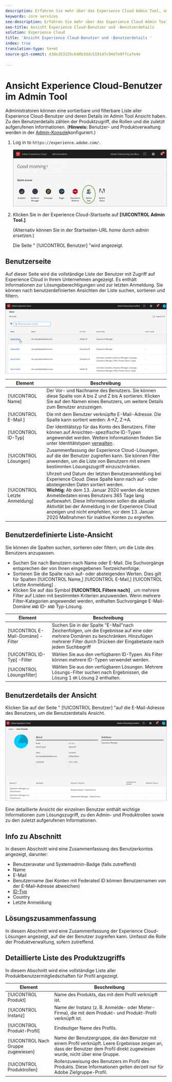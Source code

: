 ```yaml
---
description: Erfahren Sie mehr über das Experience Cloud Admin Tool, um eine sortierbare und filterbare Liste aller Experience Cloud-Benutzer Ansicht.
keywords: core services
seo-description: Erfahren Sie mehr über das Experience Cloud Admin Tool, um eine sortierbare und filterbare Liste aller Experience Cloud-Benutzer Ansicht.
seo-title: Ansicht Experience Cloud-Benutzer und -Benutzerdetails
solution: Experience Cloud
title: 'Ansicht Experience Cloud-Benutzer und -Benutzerdetails '
index: true
translation-type: tm+mt
source-git-commit: 43de353155c640b3ddc519147c94d7e9ffcafe4e

---
```



# Ansicht Experience Cloud-Benutzer im Admin Tool

Administratoren können eine sortierbare und filterbare Liste aller Experience Cloud-Benutzer und deren Details im Admin Tool Ansicht haben. Zu den Benutzerdetails zählen der Produktzugriff, die Rollen und die zuletzt aufgerufenen Informationen. (**Hinweis:** Benutzer- und Produktverwaltung werden in der [Admin-Konsole](admin-getting-started.md)konfiguriert.)

1. Log in to `https://experience.adobe.com/.`

   ![](assets/admin-tool.png)

1. Klicken Sie in der Experience Cloud-Startseite auf **[!UICONTROL Admin Tool.]**

   (Alternativ können Sie in der Startseiten-URL _home_ durch _admin ersetzen._)

   Die Seite &quot; [!UICONTROL Benutzer] &quot;wird angezeigt.

## Benutzerseite

Auf dieser Seite wird die vollständige Liste der Benutzer mit Zugriff auf Experience Cloud in Ihrem Unternehmen angezeigt. Es enthält Informationen zur Lösungsberechtigungen und zur letzten Anmeldung. Sie können nach benutzerdefinierten Ansichten der Liste suchen, sortieren und filtern.

![](assets/admin-tool-users.png)

| Element | Beschreibung |
|---|---|
| [!UICONTROL Name] | Der Vor- und Nachname des Benutzers. Sie können diese Spalte von A bis Z und Z bis A sortieren.  Klicken Sie auf den Namen eines Benutzers, um weitere Details zum Benutzer anzuzeigen. |
| [!UICONTROL E-Mail ] | Die mit dem Benutzer verknüpfte E-Mail-Adresse. Die Spalte kann sortiert werden: A->Z, Z->A. |
| [!UICONTROL ID-Typ] | Der Identitätstyp für das Konto des Benutzers. Filter können auf Ansichten-spezifische ID-Typen angewendet werden. Weitere Informationen finden Sie unter Identitätstypen [verwalten](https://helpx.adobe.com/enterprise/using/identity.html) . |
| [!UICONTROL Lösungen] | Zusammenfassung der Experience Cloud-Lösungen, auf die der Benutzer zugreifen kann. Sie können Filter anwenden, um die Liste von Benutzern mit einem bestimmten Lösungszugriff einzuschränken. |
| [!UICONTROL Letzte Anmeldung] | Uhrzeit und Datum der letzten Benutzeranmeldung bei Experience Cloud. Diese Spalte kann nach auf- oder absteigenden Daten sortiert werden. <br> **Wichtig:** Ab dem 13. Januar 2020 werden die letzten Anmeldedaten eines Benutzers 365 Tage lang aufbewahrt. Diese Informationen sollen die aktuelle Aktivität bei der Anmeldung in der Experience Cloud anzeigen und nicht empfehlen, vor dem 13. Januar 2020 Maßnahmen für inaktive Konten zu ergreifen. |

## Benutzerdefinierte Liste-Ansicht

Sie können die Spalten suchen, sortieren oder filtern, um die Liste des Benutzers anzupassen.

* Suchen Sie nach Benutzern nach Name oder E-Mail. Die Suchvorgänge entsprechen der von Ihnen eingegebenen Textzeichenfolge.
* Sortieren Sie die Spalte nach auf- oder absteigenden Werten. Dies gilt für Spalten [!UICONTROL Name,] [!UICONTROL E-Mail,] [!UICONTROL Letzte Anmeldung] .
* Klicken Sie auf das Symbol **[!UICONTROL Filtern nach]** , um mehrere Filter auf Listen mit bestimmten Kriterien anzuwenden. Wenn mehrere Filter-Kategorien angewendet werden, enthalten Suchvorgänge E-Mail-Domäne `AND` ID- `AND` Typ-Lösung.

| Element | Beschreibung |
|---------|----------|
| [!UICONTROL E-Mail-Domäne] -Filter | Suchen Sie in der Spalte &quot;E-Mail&quot;nach Zeichenfolgen, um die Ergebnisse auf eine oder mehrere Domänen zu beschränken. Hinzufügen mehrerer Filter durch Drücken der Eingabetaste nach jedem Suchbegriff |
| [!UICONTROL ID-Typ] -Filter | Wählen Sie aus den verfügbaren ID-Typen. Als Filter können mehrere ID-Typen verwendet werden. |
| [!UICONTROL Lösungsfilter] | Wählen Sie aus den verfügbaren Lösungen. Mehrere Lösungs-Filter suchen nach Ergebnissen, die Lösung 1 `OR` Lösung 2 enthalten. |

## Benutzerdetails der Ansicht

Klicken Sie auf der Seite &quot; [!UICONTROL Benutzer] &quot;auf die E-Mail-Adresse des Benutzers, um die Benutzerdetails Ansicht.

![](assets/admin-tool-user-details.png)

Eine detaillierte Ansicht der einzelnen Benutzer enthält wichtige Informationen zum Lösungszugriff, zu den Admin- und Produktrollen sowie zu den zuletzt aufgerufenen Informationen.

## Info zu Abschnitt

In diesem Abschnitt wird eine Zusammenfassung des Benutzerkontos angezeigt, darunter:

* Benutzeravatar und Systemadmin-Badge (falls zutreffend)
* Name
* E-Mail 
* Benutzername (bei Konten mit Federated ID können Benutzernamen von der E-Mail-Adresse abweichen)
* [ID-Typ](https://helpx.adobe.com/enterprise/using/identity.html)
* Country
* Letzte Anmeldung

## Lösungszusammenfassung

In diesem Abschnitt wird eine Zusammenfassung der Experience Cloud-Lösungen angezeigt, auf die der Benutzer zugreifen kann. Umfasst die Rolle der Produktverwaltung, sofern zutreffend.

## Detaillierte Liste des Produktzugriffs

In diesem Abschnitt wird eine vollständige Liste aller Produktbenutzermitgliedschaften für Profil angezeigt.

| Element | Beschreibung |
|---------|----------|
| [!UICONTROL Produkt] | Name des Produkts, das mit dem Profil verknüpft ist. |
| [!UICONTROL Instanz] | Name der Instanz (z. B. Anmelde- oder Mieter-Firma), die mit dem Produkt- und Produkt-Profil verknüpft ist. |
| [!UICONTROL Produkt-Profil] | Eindeutiger Name des Profils. |
| [!UICONTROL Nach Gruppe zugewiesen] | Name der Benutzergruppe, die den Benutzer mit einem Profil verknüpft. Leere Ergebnisse zeigen an, dass der Benutzer dem Profil direkt zugewiesen wurde, nicht über eine Gruppe. |
| [!UICONTROL Produktrollen] | Rollenzuweisung des Benutzers im Profil des Produkts. Diese Informationen gelten derzeit nur für Adobe Zielgruppe-Profil. |
